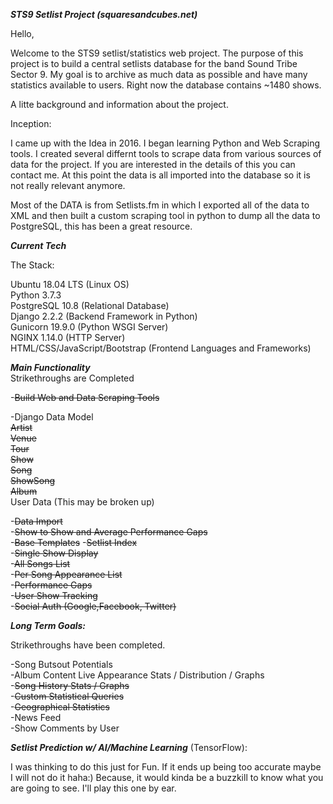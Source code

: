 ***STS9 Setlist Project (squaresandcubes.net)***

Hello,

Welcome to the STS9 setlist/statistics web project. The purpose of this project is to build a central setlists database for the band Sound Tribe Sector 9. My goal is to archive as much data as possible and have many statistics available to users. Right now the database contains ~1480 shows.

A litte background and information about the project.

Inception:

I came up with the Idea in 2016. I began learning Python and Web Scraping tools. I created several differnt tools to scrape data from various sources of data for the project. If you are interested in the details of this you can contact me. At this point the data is all imported into the database so it is not really relevant anymore.

Most of the DATA is from Setlists.fm in which I exported all of the data to XML and then built a custom scraping tool in python to dump all the data to PostgreSQL, this has been a great resource.

***Current Tech***

The Stack:

Ubuntu 18.04 LTS (Linux OS)  
Python 3.7.3  
PostgreSQL 10.8 (Relational Database)  
Django 2.2.2 (Backend Framework in Python)  
Gunicorn 19.9.0 (Python WSGI Server)  
NGINX 1.14.0 (HTTP Server)  
HTML/CSS/JavaScript/Bootstrap (Frontend Languages and Frameworks)

***Main Functionality***  
Strikethroughs are Completed

-~~Build Web and Data Scraping Tools~~

-Django Data Model  
~~Artist~~  
~~Venue~~  
~~Tour~~  
~~Show~~  
~~Song~~  
~~ShowSong~~  
~~Album~~  
User Data (This may be broken up)

-~~Data Import~~  
-~~Show to Show and Average Performance Gaps~~  
-~~Base Templates~~
-~~Setlist Index~~  
-~~Single Show Display~~  
-~~All Songs List~~  
-~~Per Song Appearance List~~  
-~~Performance Gaps~~  
-~~User Show Tracking~~    
-~~Social Auth (Google,Facebook, Twitter)~~


***Long Term Goals:***

Strikethroughs have been completed.

-Song Butsout Potentials  
-Album Content Live Appearance Stats / Distribution / Graphs  
-~~Song History Stats / Graphs~~  
-~~Custom Statistical Queries~~  
-~~Geographical Statistics~~  
-News Feed  
-Show Comments by User  

***Setlist Prediction w/ AI/Machine Learning*** (TensorFlow): 

I was thinking to do this just for Fun. If it ends up being too accurate maybe I will not do it haha:) Because, it would kinda be a buzzkill to know what you are going to see. I'll play this one by ear.

